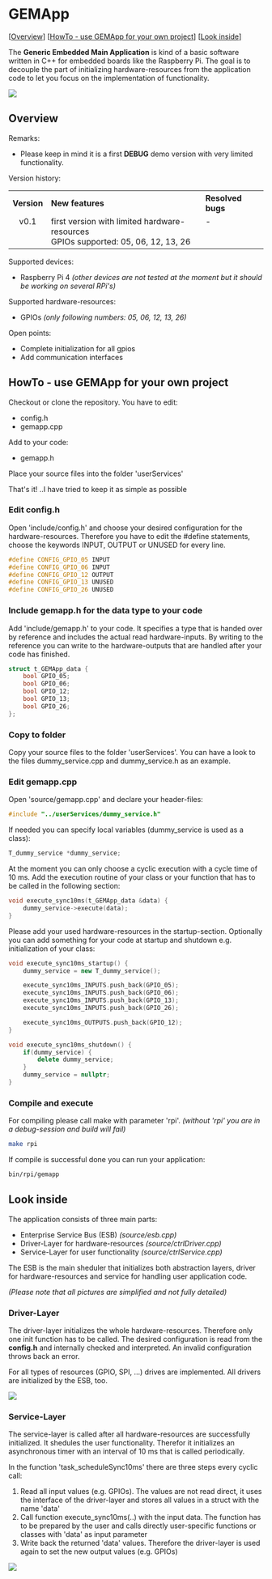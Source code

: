 # GEMApp #

[[Overview](#overview)] [[HowTo - use GEMApp for your own project](#howto)] [[Look inside](#lookInside)]

The **Generic Embedded Main Application** is kind of a basic software written in C++ for embedded boards like the Raspberry Pi. The goal is to decouple the part of initializing hardware-resources from the application code to let you focus on the implementation of functionality.

![](pictures/GEMApp_concept.png)

<a name="overview"></a>
## Overview ##

Remarks:
- Please keep in mind it is a first **DEBUG** demo version with very limited functionality.

Version history:

<table>
	<tr>
		<th align="center">Version</th>
		<th align="left">New features</th>
		<th align="left">Resolved bugs</th>
	</tr>
	<tr></tr>
	<tr>
		<td align="center" valign="top">v0.1</td>
		<td align="left" valign="top">first version with limited hardware-resources<br>GPIOs supported: 05, 06, 12, 13, 26</td>
		<td align="left" valign="top">-</td>
	</tr>
</table>

Supported devices:

- Raspberry Pi 4 _(other devices are not tested at the moment but it should be working on several RPi's)_

Supported hardware-resources:

- GPIOs _(only following numbers: 05, 06, 12, 13, 26)_

Open points:

- Complete initialization for all gpios
- Add communication interfaces

<a name="howto"></a>
## HowTo - use GEMApp for your own project ##

Checkout or clone the repository. You have to edit:
- config.h
- gemapp.cpp

Add to your code:
- gemapp.h

Place your source files into the folder 'userServices'

That's it! ..I have tried to keep it as simple as possible 

### Edit config.h ###

Open 'include/config.h' and choose your desired configuration for the hardware-resources. Therefore you have to edit the #define statements, choose the keywords INPUT, OUTPUT or UNUSED for every line.

```cpp
#define CONFIG_GPIO_05 INPUT
#define CONFIG_GPIO_06 INPUT
#define CONFIG_GPIO_12 OUTPUT
#define CONFIG_GPIO_13 UNUSED
#define CONFIG_GPIO_26 UNUSED
```

### Include gemapp.h for the data type to your code ###

Add 'include/gemapp.h' to your code. It specifies a type that is handed over by reference and includes the actual read hardware-inputs. By writing to the reference you can write to the hardware-outputs that are handled after your code has finished.

```cpp
struct t_GEMApp_data {
    bool GPIO_05;
    bool GPIO_06;
    bool GPIO_12;
    bool GPIO_13;
    bool GPIO_26;
};
```


### Copy to folder ###

Copy your source files to the folder 'userServices'. You can have a look to the files dummy_service.cpp and dummy_service.h as an example.

### Edit gemapp.cpp ###

Open 'source/gemapp.cpp' and declare your header-files:

```cpp
#include "../userServices/dummy_service.h"
```

If needed you can specify local variables (dummy_service is used as a class):

```cpp
T_dummy_service *dummy_service;
```

At the moment you can only choose a cyclic execution with a cycle time of 10 ms. Add the execution routine of your class or your function that has to be called in the following section:

```cpp
void execute_sync10ms(t_GEMApp_data &data) {
    dummy_service->execute(data);
}
```

Please add your used hardware-resources in the startup-section. Optionally you can add something for your code at startup and shutdown e.g. initialization of your class:

```cpp
void execute_sync10ms_startup() {
    dummy_service = new T_dummy_service();

    execute_sync10ms_INPUTS.push_back(GPIO_05);
    execute_sync10ms_INPUTS.push_back(GPIO_06);
    execute_sync10ms_INPUTS.push_back(GPIO_13);
    execute_sync10ms_INPUTS.push_back(GPIO_26);

    execute_sync10ms_OUTPUTS.push_back(GPIO_12);
}

void execute_sync10ms_shutdown() {
    if(dummy_service) {
        delete dummy_service;
    }
    dummy_service = nullptr;
}
```

### Compile and execute ###

For compiling please call make with parameter 'rpi'. _(without 'rpi' you are in a debug-session and build will fail)_

```bash
make rpi
```

If compile is successful done you can run your application:

```bash
bin/rpi/gemapp
```

<a name="lookInside"></a>
## Look inside ##

The application consists of three main parts:

- Enterprise Service Bus (ESB) _(source/esb.cpp)_
- Driver-Layer for hardware-resources _(source/ctrlDriver.cpp)_
- Service-Layer for user functionality _(source/ctrlService.cpp)_

The ESB is the main sheduler that initializes both abstraction layers, driver for hardware-resources and service for handling user application code.

_(Please note that all pictures are simplified and not fully detailed)_

### Driver-Layer ###

The driver-layer initializes the whole hardware-resources. Therefore only one init function has to be called. The desired configuration is read from the **config.h** and internally checked and interpreted. An invalid configuration throws back an error.

For all types of resources (GPIO, SPI, ...) drives are implemented. All drivers are initialized by the ESB, too.

![](pictures/GEMApp_driverLayer.png)

### Service-Layer ###

The service-layer is called after all hardware-resources are successfully initialized. It shedules the user functionality. Therefor it initializes an asynchronous timer with an interval of 10 ms that is called periodically.

In the function 'task_scheduleSync10ms' there are three steps every cyclic call:

1. Read all input values (e.g. GPIOs). The values are not read direct, it uses the interface of the driver-layer and stores all values in a struct with the name 'data'
2. Call function execute_sync10ms(..) with the input data. The function has to be prepared by the user and calls directly user-specific functions or classes with 'data' as input parameter
3. Write back the returned 'data' values. Therefore the driver-layer is used again to set the new output values (e.g. GPIOs)

![](pictures/GEMApp_serviceLayer.png)
